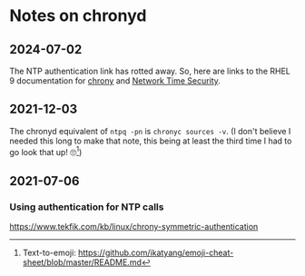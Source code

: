 # Notes on chronyd

## 2024-07-02

The NTP authentication link has rotted away. So, here are links to the
RHEL 9 documentation for [chrony][240702a] and
[Network Time Security][240702b].

[240702a]: https://docs.redhat.com/en/documentation/red_hat_enterprise_linux/9/html/configuring_basic_system_settings/configuring-time-synchronization_configuring-basic-system-settings#using-chrony-to-configure-ntp_configuring-time-synchronization
[240702b]: https://docs.redhat.com/en/documentation/red_hat_enterprise_linux/9/html/configuring_basic_system_settings/configuring-time-synchronization_configuring-basic-system-settings#assembly_overview-of-network-time-security-in-chrony_configuring-time-synchronization


## 2021-12-03

The chronyd equivalent of `ntpq -pn` is `chronyc sources -v`. (I don't
believe I needed this long to make that note, this being at least the
third time I had to go look that up! :roll_eyes:[^1])

[^1]: Text-to-emoji: https://github.com/ikatyang/emoji-cheat-sheet/blob/master/README.md


## 2021-07-06

### Using authentication for NTP calls

https://www.tekfik.com/kb/linux/chrony-symmetric-authentication

